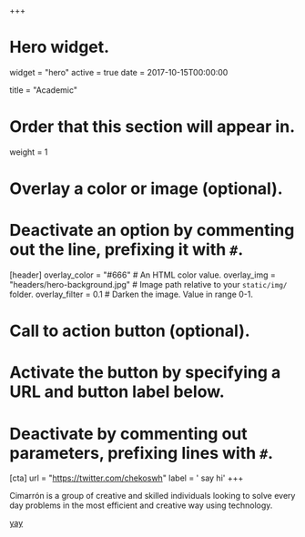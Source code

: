 +++
# Hero widget.
widget = "hero"
active = true
date = 2017-10-15T00:00:00

title = "Academic"

# Order that this section will appear in.
weight = 1

# Overlay a color or image (optional).
#   Deactivate an option by commenting out the line, prefixing it with `#`.
[header]
  overlay_color = "#666"  # An HTML color value.
  overlay_img = "headers/hero-background.jpg"  # Image path relative to your `static/img/` folder.
  overlay_filter = 0.1  # Darken the image. Value in range 0-1.

# Call to action button (optional).
#   Activate the button by specifying a URL and button label below.
#   Deactivate by commenting out parameters, prefixing lines with `#`.
[cta]
  url = "https://twitter.com/chekoswh"
  label = '<i class="fab fa-twitter"></i> say hi'
+++

Cimarrón is a group of creative and skilled individuals looking to solve every day problems in the most efficient and creative way using technology.

<div class="mt-3">
  <a class="github-button" href="https://github.com/cimarron-io/" data-icon="octicon-star" data-size="large" data-show-count="true" aria-label="Follow us on GitHub">yay</a>
</div>
<script async defer src="https://buttons.github.io/buttons.js"></script>
